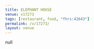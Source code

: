 ```yaml
---
title: ELEPHANT HOUSE
venue: v17273
tags: [restaurant, food, "fhrs:42643"]
permalink: /v/17273/
layout: venue
---
```

null